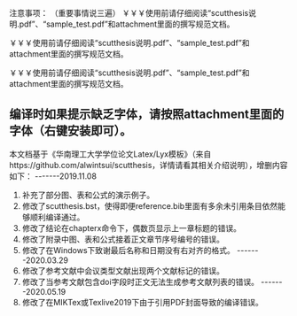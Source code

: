 
注意事项：
（重要事情说三遍）
￥￥￥使用前请仔细阅读“scutthesis说明.pdf”、“sample_test.pdf”和attachment里面的撰写规范文档。

￥￥￥使用前请仔细阅读“scutthesis说明.pdf”、“sample_test.pdf”和attachment里面的撰写规范文档。

￥￥￥使用前请仔细阅读“scutthesis说明.pdf”、“sample_test.pdf”和attachment里面的撰写规范文档。

编译时如果提示缺乏字体，请按照attachment里面的字体（右键安装即可）。
-------------------------------------------------------
本文档基于《华南理工大学学位论文Latex/Lyx模板》（来自https://github.com/alwintsui/scutthesis，详情请看其相关介绍说明），增删内容如下：
-------2019.11.08
1.	补充了部分图、表和公式的演示例子。
2.	修改了scutthesis.bst，使得即便reference.bib里面有多余未引用条目依然能够顺利编译通过。
3.	修改了结论在chapterx命令下，偶数页显示上一章标题的错误。
4.	修改了附录中图、表和公式接着正文章节序号编号的错误。
5.	修改了在Windows下致谢最后名称和日期没有右对齐的格式。
-------2020.03.29
6.	修改了参考文献中会议类型文献出现两个文献标记的错误。
7.	修改了当参考文献包含doi字段时正文无法生成参考文献列表的错误。
-------2020.05.19
8.	修改了在MIKTex或Texlive2019下由于引用PDF封面导致的编译错误。
